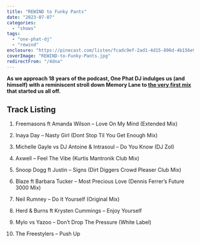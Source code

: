 ```yaml
---
title: "REWIND to Funky Pants"
date: "2023-07-07"
categories:
  - "shows"
tags:
  - "one-phat-dj"
  - "rewind"
enclosure: "https://pinecast.com/listen/fcadc9ef-2ad1-4d15-896d-4b156e954440.mp3 63559921 audio/mpeg "
coverImage: "REWIND-to-Funky-Pants.jpg"
redirectFrom: "/4dna"
---
```


**As we approach 18 years of the podcast, One Phat DJ indulges us (and himself) with a reminiscent stroll down Memory Lane to [the very first mix](https://www.housefinesse.com/onephatdj/funky-pants/) that started us all off.**

## Track Listing

1. Freemasons ft Amanda Wilson – Love On My Mind (Extended Mix)

2. Inaya Day – Nasty Girl (Dont Stop Til You Get Enough Mix)

3. Michelle Gayle vs DJ Antoine & Intrasoul – Do You Know (DJ Zol)

4. Axwell – Feel The Vibe (Kurtis Mantronik Club Mix)

5. Snoop Dogg ft Justin – Signs (Dirt Diggers Crowd Pleaser Club Mix)

6. Blaze ft Barbara Tucker – Most Precious Love (Dennis Ferrer’s Future 3000 Mix)

7. Neil Rumney – Do It Yourself (Original Mix)

8. Herd & Burns ft Krysten Cummings – Enjoy Yourself

9. Mylo vs Yazoo – Don’t Drop The Pressure (White Label)

10. The Freestylers – Push Up

